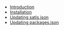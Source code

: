 - [Introduction](introduction.md)
- [Installation](introduction.md#installation)
- [Updating satis.json](introduction.md#updating-satisjson)
- [Updating packages.json](introduction.md#updating-the-exposed-packagesjson)
